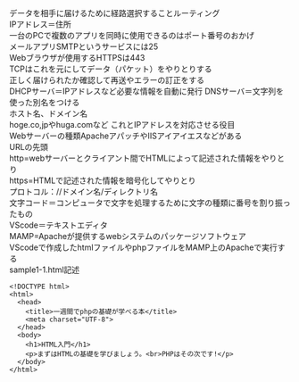 データを相手に届けるために経路選択することルーティング  
IPアドレス＝住所  
一台のPCで複数のアプリを同時に使用できるのはポート番号のおかげ  
メールアプリSMTPというサービスには25  
Webブラウザが使用するHTTPSは443  
TCPはこれを元にしてデータ（パケット）をやりとりする   
正しく届けられたか確認して再送やエラーの訂正をする  
DHCPサーバ＝IPアドレスなど必要な情報を自動に発行 
DNSサーバ＝文字列を使った別名をつける  
ホスト名、ドメイン名  
hoge.co,jpやhuga.comなど 
これとIPアドレスを対応させる役目  
Webサーバーの種類ApacheアパッチやIISアイアイエスなどがある  
URLの先頭  
http=webサーバーとクライアント間でHTMLによって記述された情報をやりとり  
https=HTMLで記述された情報を暗号化してやりとり  
プロトコル：//ドメイン名/ディレクトリ名  
文字コード＝コンピュータで文字を処理するために文字の種類に番号を割り振ったもの  
VScode＝テキストエディタ  
MAMP=Apacheが提供するwebシステムのパッケージソフトウェア  
VScodeで作成したhtmlファイルやphpファイルをMAMP上のApacheで実行する  
sample1-1.html記述  
```
<!DOCTYPE html>
<html>
  <head>
    <title>一週間でphpの基礎が学べる本</title>
    <meta charset="UTF-8">
  </head>
  <body>
    <h1>HTML入門</h1>
    <p>まずはHTMLの基礎を学びましょう。<br>PHPはその次です!</p>
  </body>
</html>
```
